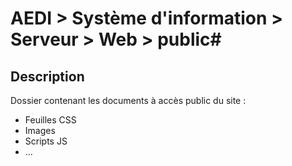 # AEDI > Système d'information > Serveur > Web > public#

## Description ##
Dossier contenant les documents à accès public du site :
- Feuilles CSS
- Images
- Scripts JS
- ...
